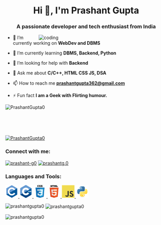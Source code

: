 <h1 align="center">Hi 👋, I'm Prashant Gupta</h1>
<h3 align="center">A passionate developer and tech enthusiast from India</h3>
<img align="right" alt="coding" width="400" src="https://cdn.dribbble.com/users/1162077/screenshots/3848914/programmer.gif">


- 🔭 I’m currently working on **WebDev and DBMS**

- 🌱 I’m currently learning **DBMS, Backend, Python**

- 🤝 I’m looking for help with **Backend**

- 💬 Ask me about **C/C++, HTML CSS JS, DSA**

- 📫 How to reach me **prashantgupta362@gmail.com**

- ⚡ Fun fact **I am a Geek with Flirting humour.**

<p align="left"> <img src="https://komarev.com/ghpvc/?username=PrashantGupta0&label=Profile%20views&color=0e75b6&style=flat" alt="PrashantGupta0" /> </p>
<br>
<br>
<br>
<p align="left"> <a href="https://github.com/ryo-ma/github-profile-trophy"><img src="https://github-profile-trophy.vercel.app/?username=PrashantGupta0" alt="PrashantGupta0" /></a> </p>


<h3 align="left">Connect with me:</h3>
<p align="left">
<a href="https://linkedin.com/in/prashant-g0" target="blank"><img align="center" src="https://raw.githubusercontent.com/rahuldkjain/github-profile-readme-generator/master/src/images/icons/Social/linked-in-alt.svg" alt="prashant-g0" height="30" width="40" /></a>
<a href="https://instagram.com/prashantg.0" target="blank"><img align="center" src="https://raw.githubusercontent.com/rahuldkjain/github-profile-readme-generator/master/src/images/icons/Social/instagram.svg" alt="prashantg.0" height="30" width="40" /></a>
</p>

<h3 align="left">Languages and Tools:</h3>
<p align="left"> <a href="https://www.cprogramming.com/" target="_blank" rel="noreferrer"> <img src="https://raw.githubusercontent.com/devicons/devicon/master/icons/c/c-original.svg" alt="c" width="40" height="40"/> </a> <a href="https://www.w3schools.com/cpp/" target="_blank" rel="noreferrer"> <img src="https://raw.githubusercontent.com/devicons/devicon/master/icons/cplusplus/cplusplus-original.svg" alt="cplusplus" width="40" height="40"/> </a> <a href="https://www.w3schools.com/css/" target="_blank" rel="noreferrer"> <img src="https://raw.githubusercontent.com/devicons/devicon/master/icons/css3/css3-original-wordmark.svg" alt="css3" width="40" height="40"/> </a> <a href="https://www.w3.org/html/" target="_blank" rel="noreferrer"> <img src="https://raw.githubusercontent.com/devicons/devicon/master/icons/html5/html5-original-wordmark.svg" alt="html5" width="40" height="40"/> </a> <a href="https://developer.mozilla.org/en-US/docs/Web/JavaScript" target="_blank" rel="noreferrer"> <img src="https://raw.githubusercontent.com/devicons/devicon/master/icons/javascript/javascript-original.svg" alt="javascript" width="40" height="40"/> </a> <a href="https://www.python.org" target="_blank" rel="noreferrer"> <img src="https://raw.githubusercontent.com/devicons/devicon/master/icons/python/python-original.svg" alt="python" width="40" height="40"/> </a> </p>

<p><img align="left" src="https://github-readme-stats.vercel.app/api/top-langs?username=prashantgupta0&show_icons=true&locale=en&layout=compact" alt="prashantgupta0" /></p>

<p>&nbsp;<img align="center" src="https://github-readme-stats.vercel.app/api?username=prashantgupta0&show_icons=true&locale=en" alt="prashantgupta0" /></p>

<p><img align="center" src="https://github-readme-streak-stats.herokuapp.com/?user=prashantgupta0&" alt="prashantgupta0" /></p>
